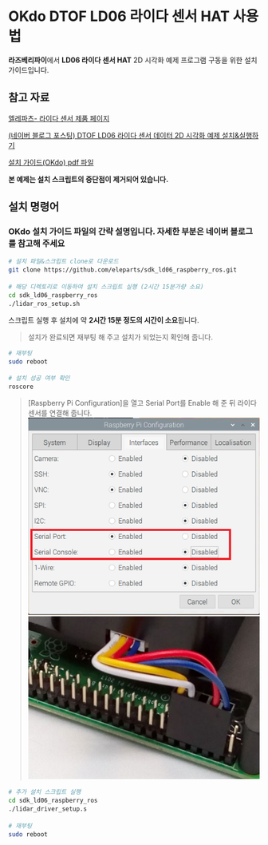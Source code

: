 # OKdo DTOF LD06 라이다 센서 HAT 사용법  

**라즈베리파이**에서 **LD06 라이다 센서 HAT** 2D 시각화 예제 프로그램 구동을 위한 설치 가이드입니다.  

## 참고 자료

[엘레파츠- 라이다 센서 제품 페이지](https://www.eleparts.co.kr/EPXXCNHL)  

[(네이버 블로그 포스팅) DTOF LD06 라이다 센서 데이터 2D 시각화 예제 설치&실행하기](https://blog.naver.com/elepartsblog/222596017902)  

[설치 가이드(OKdo) pdf 파일](https://github.com/eleparts/sdk_ld06_raspberry_ros/blob/main/doc/OKdo-Lidar-get-started-update.pdf)  

**본 예제는 설치 스크립트의 중단점이 제거되어 있습니다.**

## 설치 명령어  

### OKdo 설치 가이드 파일의 간략 설명입니다. 자세한 부분은 네이버 블로그를 참고해 주세요  

```bash
# 설치 파일&스크립트 clone로 다운로드
git clone https://github.com/eleparts/sdk_ld06_raspberry_ros.git

# 해당 디렉토리로 이동하여 설치 스크립트 실행 (2시간 15분가량 소요)
cd sdk_ld06_raspberry_ros
./lidar_ros_setup.sh
```

스크립트 실행 후 설치에 약 **2시간 15분 정도의 시간이 소요**됩니다.  

> 설치가 완료되면 재부팅 해 주고 설치가 되었는지 확인해 줍니다.  

```bash
# 재부팅
sudo reboot

# 설치 성공 여부 확인
roscore
```  

> [Raspberry Pi Configuration]을 열고 Serial Port를 Enable 해 준 뒤 라이다 센서를 연결해 줍니다.  
![Raspberry_Pi_Configuration](./img/1.Raspberry_Pi_Configuration.png)  
![lidar_GPIO](./img/2.lidar_GPIO.png)  

```bash  
# 추가 설치 스크립트 실행
cd sdk_ld06_raspberry_ros 
./lidar_driver_setup.s
  
# 재부팅
sudo reboot
```  
